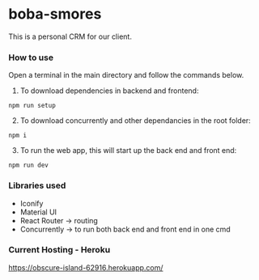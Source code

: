 # boba-smores
This is a personal CRM for our client.

### How to use
Open a terminal in the main directory and follow the commands below.

1. To download dependencies in backend and frontend:
```
npm run setup
```
2. To download concurrently and other dependancies in the root folder:
```
npm i
```
3. To run the web app, this will start up the back end and front end:
```
npm run dev
```

### Libraries used
- Iconify
- Material UI
- React Router -> routing
- Concurrently -> to run both back end and front end in one cmd

### Current Hosting - Heroku
https://obscure-island-62916.herokuapp.com/
